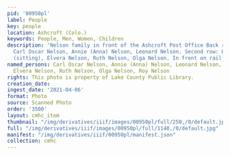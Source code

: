 ```yaml
---
pid: '00950pl'
label: People
key: people
location: Ashcroft (Colo.)
keywords: People, Men, Women, Children
description: 'Nelson family in front of the Ashcroft Post Office Back row, standing:
  Carl Oscar Nelson, Annie (Anna) Nelson, Leonard Nelson. Second row: Howard Nelson
  (sitting), Elvera Nelson, Ruth Nelson, Olga Nelson. In front on rail: Roy Nelson.'
named_persons: Carl Oscar Nelson, Annie (Anna) Nelson, Leonard Nelson, Howard Nelson,
  Elvera Nelson, Ruth Nelson, Olga Nelson, Roy Nelson
rights: This photo is property of Lake County Public Library.
creation_date: 
ingest_date: '2021-04-06'
format: Photo
source: Scanned Photo
order: '3500'
layout: cmhc_item
thumbnail: "/img/derivatives/iiif/images/00950pl/full/250,/0/default.jpg"
full: "/img/derivatives/iiif/images/00950pl/full/1140,/0/default.jpg"
manifest: "/img/derivatives/iiif/00950pl/manifest.json"
collection: cmhc
---
```

